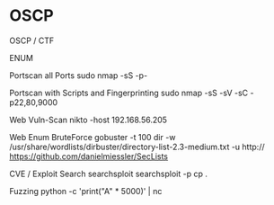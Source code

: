 # OSCP
OSCP / CTF

ENUM

Portscan all Ports
sudo nmap -sS -p- <ip>

Portscan with Scripts and Fingerprinting
sudo nmap -sS -sV -sC -p22,80,9000 <ip>

Web Vuln-Scan
nikto -host 192.168.56.205

Web Enum BruteForce
gobuster -t 100 dir -w /usr/share/wordlists/dirbuster/directory-list-2.3-medium.txt -u http://<host>
https://github.com/danielmiessler/SecLists

CVE / Exploit Search
searchsploit <name>
searchsploit -p <id>
cp <path> .

Fuzzing 
python -c 'print("A" * 5000)' | nc <ip> <port>



